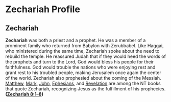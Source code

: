# Zechariah Profile

## Zechariah

**Zechariah** was both a priest and a prophet. He was a member of a prominent family who returned from Babylon with Zerubbabel. Like Haggai, who ministered during the same time, Zechariah spoke about the need to rebuild the temple. He reassured Judah that if they would heed the words of the prophets and turn to the Lord, God would bless his people for their faithfulness. God would trouble the nations who were enjoying rest and grant rest to his troubled people, making Jerusalem once again the center of the world. Zechariah also prophesied about the coming of the Messiah. [Matthew](https://www.esv.org/Matthew+1%3A1%E2%80%9328%3A20/), [Mark](https://www.esv.org/Mark+1%3A1%E2%80%9316%3A20/), [John](https://www.esv.org/John+1%3A1%E2%80%9321%3A25/), [Ephesians](https://www.esv.org/Ephesians+1%3A1%E2%80%936%3A24/), and [Revelation](https://www.esv.org/Revelation+1%3A1%E2%80%9322%3A21/) are among the NT books that quote Zechariah, recognizing Jesus as the fulfillment of his prophecies. **([Zechariah 8:1–8](https://www.esv.org/Zechariah+8%3A1%E2%80%938/))**

